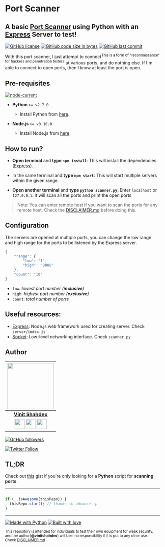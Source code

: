 # Port Scanner 
## A basic [Port Scanner](https://vinitshahdeo.github.io/PortScanner/) using Python with an [Express](https://expressjs.com/) Server to test!

[![GitHub license](https://img.shields.io/github/license/vinitshahdeo/PortScanner?logo=github)](https://github.com/vinitshahdeo/PortScanner/blob/master/LICENSE) [![GitHub code size in bytes](https://img.shields.io/github/languages/code-size/vinitshahdeo/PortScanner?logo=github)](https://github.com/vinitshahdeo/PortScanner/) [![GitHub last commit](https://img.shields.io/github/last-commit/vinitshahdeo/PortScanner?logo=git&logoColor=white)](https://github.com/vinitshahdeo/PortScanner/commits/master)

With this port scanner, I just attempt to connect<sup>This is a form of "reconnaissance" for hackers and penetration testers</sup> at various ports, and do nothing else. If I'm able to connect to open ports, then I know at least the port is open.

## Pre-requisites

[![node-current](https://img.shields.io/node/v/express?logo=node.js)](https://nodejs.org/)

- **Python** `>= v2.7.0`
    - Install Python from [here](https://www.python.org/).

- **Node.js** `>= v0.10.0`
    - Install Node.js from [here](https://nodejs.org/).

## How to run?

- **Open terminal** and **type `npm install`**: This will install the dependencies ([Express](https://expressjs.com)).

- In the same terminal and **type `npm start`**: This will start multiple servers within the given range.

- **Open another terminal** and **type `python scanner.py`**: Enter `localhost` or `127.0.0.1`. It will scan all the ports and print the open ports.


> Note: You can enter remote host if you want to scan the ports for any remote host. Check the [DISCLAIMER.md](./DISCLAIMER.md) before doing this.

## Configuration

The servers are opened at multiple ports, you can change the low range and high range for the ports to be listened by the Express server.

```js
{
    "range": {
        "low": "1",
        "high": "8888"
    },
    "count": "10"
}
```

- `low`: _lowest port number (**inclusive**)_
- `high`: _highest port number (**exclusive**)_
- `count`: _total number of ports_

## Useful resources: 

- [Express](https://expressjs.com/): Node.js web framework used for creating server. Check `server/index.js`
- [Socket](https://docs.python.org/3/library/socket.html):  Low-level networking interface. Check `scanner.py`

## Author

|                                                                                         <a href="https://fayz.in/stories/s/1522/0/?ckt_id=ZGL1ZGVk&title=story_of_vinit_shahdeo"><img src="https://raw.githubusercontent.com/vinitshahdeo/Water-Monitoring-System/master/assets/vinit-shahdeo.jpg" width="150px " height="150px" /></a>                                                                                         |
| :------------------------------------------------------------------------------------------------------------------------------------------------------------------------------------------------------------------------------------------------------------------------------------------------------------------------------------------: |
|                                                                                                                                        **[Vinit Shahdeo](https://fayz.in/stories/s/1522/0/?ckt_id=ZGL1ZGVk&title=story_of_vinit_shahdeo)**                                                                                                                                        |
| <a href="https://twitter.com/Vinit_Shahdeo"><img src="https://raw.githubusercontent.com/vinitshahdeo/Water-Monitoring-System/master/assets/twitter.png" width="32px" height="32px"></a> <a href="https://www.facebook.com/vinit.shahdeo"><img src="https://raw.githubusercontent.com/vinitshahdeo/Water-Monitoring-System/master/assets/facebook.png" width="32px" height="32px"></a> <a href="https://www.linkedin.com/in/vinitshahdeo/"><img src="https://raw.githubusercontent.com/vinitshahdeo/Water-Monitoring-System/master/assets/linkedin.png" width="32px" height="32px"></a> |

[![GitHub followers](https://img.shields.io/github/followers/vinitshahdeo.svg?label=Follow%20@vinitshahdeo&style=social)](https://github.com/vinitshahdeo/) 

[![Twitter Follow](https://img.shields.io/twitter/follow/Vinit_Shahdeo?style=social)](https://twitter.com/Vinit_Shahdeo)

## TL;DR

Check out [this](https://gist.github.com/vinitshahdeo/92bf103f74a98cc55a447aa522bcdea9) gist if you're only looking for a **Python** script for **scanning ports**.

----
```javascript

if (_.isAwesome(thisRepo)) {
  thisRepo.star(); // thanks in advance :p
}

```
----

[![Made with Python](https://forthebadge.com/images/badges/made-with-python.svg)](https://github.com/vinitshahdeo/PortScanner/) [![Built with love](https://forthebadge.com/images/badges/built-with-love.svg)](https://github.com/vinitshahdeo/)

<sup>This repository is intended for individuals to test their own equipment for weak
 security, and the author(**@vinitshahdeo**) will take no responsibility if it is put to any other use. Check [DISCLAIMER.md](./DISCLAIMER.md)</sup>
